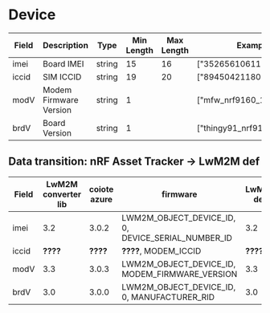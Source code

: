 # Device

| Field | Description            | Type   | Min Length | Max Length | Examples                 | Required |
| ----- | ---------------------- | ------ | ---------- | ---------- | ------------------------ | -------- |
| imei  | Board IMEI             | string | 15         | 16         | ["352656106111232"]      | Yes      |
| iccid | SIM ICCID              | string | 19         | 20         | ["89450421180216216095"] | Yes      |
| modV  | Modem Firmware Version | string | 1          |            | ["mfw_nrf9160_1.0.0"]    | Yes      |
| brdV  | Board Version          | string | 1          |            | ["thingy91_nrf9160"]     | Yes      |

## Data transition: nRF Asset Tracker -> LwM2M def

| Field | LwM2M converter lib | coiote azure | firmware                                           | LwM2M def. |
| ----- | ------------------- | ------------ | -------------------------------------------------- | ---------- |
| imei  | 3.2                 | 3.0.2        | LWM2M_OBJECT_DEVICE_ID, 0, DEVICE_SERIAL_NUMBER_ID | 3.2        |
| iccid | **????**            | **????**     | **????**, MODEM_ICCID                              | **????**   |
| modV  | 3.3                 | 3.0.3        | LWM2M_OBJECT_DEVICE_ID, MODEM_FIRMWARE_VERSION     | 3.3        |
| brdV  | 3.0                 | 3.0.0     | LWM2M_OBJECT_DEVICE_ID, 0, MANUFACTURER_RID        | 3.0   |
